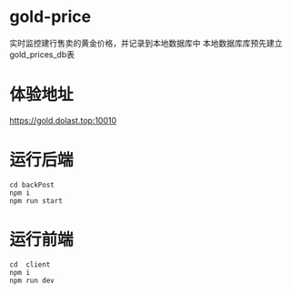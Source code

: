 # gold-price
实时监控建行售卖的黄金价格，并记录到本地数据库中
本地数据库库预先建立gold_prices_db表

# 体验地址
https://gold.dolast.top:10010

# 运行后端
```
cd backPost
npm i
npm run start
```

# 运行前端
```
cd  client
npm i
npm run dev
```

